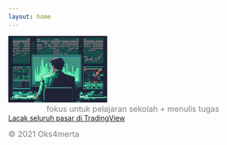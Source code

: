 ```yaml
---
layout: home
---
```


<style>
.custom-image {
  width: 200px;
  height: auto;
}
</style>

<img src="stock.jpg" alt="image" class="custom-image">
<div style="text-align: center;">
  <span style="color: gray; font-size: medium;">fokus untuk pelajaran sekolah + menulis tugas</span>
</div>

<!-- TradingView Widget BEGIN -->
<div class="tradingview-widget-container">
  <div id="tradingview_53455"></div>
  <div class="tradingview-widget-copyright"><a href="https://id.tradingview.com/" rel="noopener nofollow" target="_blank"><span class="blue-text">Lacak seluruh pasar di TradingView</span></a></div>
  <script type="text/javascript" src="https://s3.tradingview.com/tv.js"></script>
  <script type="text/javascript">
  new TradingView.widget(
  {
  "autosize": true,
  "symbol": "OANDA:XAUUSD",
  "interval": "240",
  "timezone": "Asia/Bangkok",
  "theme": "dark",
  "style": "1",
  "locale": "id",
  "enable_publishing": false,
  "gridColor": "rgba(240, 243, 250, 0)",
  "container_id": "tradingview_53455"
}
  );
  </script>
</div>
<!-- TradingView Widget END -->

<script type="text/javascript" src="https://files.coinmarketcap.com/static/widget/currency.js"></script><div class="coinmarketcap-currency-widget" data-currencyid="4702" data-base="IDR" data-secondary="" data-ticker="true" data-rank="true" data-marketcap="true" data-volume="true" data-statsticker="true" data-stats="IDR"></div>

<span style="color: gray; font-size: medium;"> © 2021 Oks4merta</span>